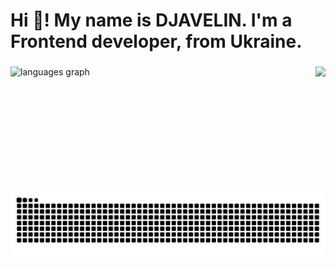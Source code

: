 <h1 align="left">Hi 👋! My name is DJAVELIN. I'm a Frontend developer, from Ukraine.</h1>

###

<img align="right" height="200" src="https://i.gifer.com/xK.gif"  />

###

<div align="left">
  <img src="https://github-readme-stats.vercel.app/api/top-langs?username=mrdjavelin&locale=en&hide_title=false&layout=compact&card_width=320&langs_count=4&theme=midnight-purple&hide_border=false" height="150" alt="languages graph"  />
</div>

###

<br clear="both">

<img src="https://raw.githubusercontent.com/mrdjavelin/mrdjavelin/output/snake.svg" alt="Snake animation" />

###
